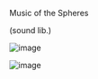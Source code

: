 Music of the Spheres

(sound lib.)

![image](https://user-images.githubusercontent.com/93667264/169874176-298fa21d-e32f-4966-8a42-9b94a03ef888.png)

![image](https://user-images.githubusercontent.com/93667264/169874246-384a8920-904c-4b49-8599-71d4ab2cf28a.png)
